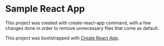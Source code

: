 # Sample React App

This project was created with create-react-app command, with a few changes done in order to remove unnecessary files that come as default.

This project was bootstrapped with [Create React App](https://github.com/facebook/create-react-app).

